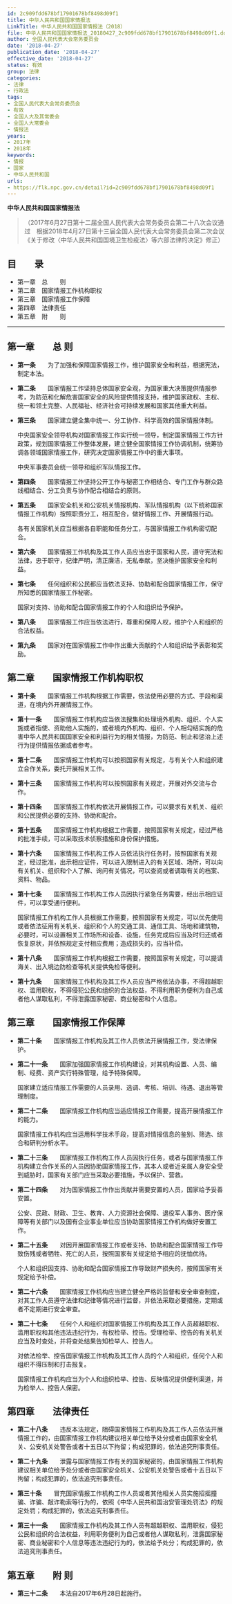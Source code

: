```yaml
---
id: 2c909fdd678bf17901678bf8498d09f1
title: 中华人民共和国国家情报法
LinkTitle: 中华人民共和国国家情报法（2018）
file: 中华人民共和国国家情报法_20180427_2c909fdd678bf17901678bf8498d09f1.docx
author: 全国人民代表大会常务委员会
date: '2018-04-27'
publication_date: '2018-04-27'
effective_date: '2018-04-27'
status: 有效
group: 法律
categories:
- 法律
- 行政法
tags:
- 全国人民代表大会常务委员会
- 有效
- 全国人大及其常委会
- 全国人大常委会
- 情报法
years:
- 2017年
- 2018年
keywords:
- 情报
- 国家
- 中华人民共和国
urls:
- https://flk.npc.gov.cn/detail?id=2c909fdd678bf17901678bf8498d09f1
---
```


**中华人民共和国国家情报法**

> （2017年6月27日第十二届全国人民代表大会常务委员会第二十八次会议通过　根据2018年4月27日第十三届全国人民代表大会常务委员会第二次会议《关于修改〈中华人民共和国国境卫生检疫法〉等六部法律的决定》修正）

## 目　　录

- 第一章　总　　则
- 第二章　国家情报工作机构职权
- 第三章　国家情报工作保障
- 第四章　法律责任
- 第五章　附　　则

---

## 第一章　　总  则

- **第一条**　　为了加强和保障国家情报工作，维护国家安全和利益，根据宪法，制定本法。

- **第二条**　　国家情报工作坚持总体国家安全观，为国家重大决策提供情报参考，为防范和化解危害国家安全的风险提供情报支持，维护国家政权、主权、统一和领土完整、人民福祉、经济社会可持续发展和国家其他重大利益。

- **第三条**　　国家建立健全集中统一、分工协作、科学高效的国家情报体制。

  中央国家安全领导机构对国家情报工作实行统一领导，制定国家情报工作方针政策，规划国家情报工作整体发展，建立健全国家情报工作协调机制，统筹协调各领域国家情报工作，研究决定国家情报工作中的重大事项。

  中央军事委员会统一领导和组织军队情报工作。

- **第四条**　　国家情报工作坚持公开工作与秘密工作相结合、专门工作与群众路线相结合、分工负责与协作配合相结合的原则。

- **第五条**　　国家安全机关和公安机关情报机构、军队情报机构（以下统称国家情报工作机构）按照职责分工，相互配合，做好情报工作、开展情报行动。

  各有关国家机关应当根据各自职能和任务分工，与国家情报工作机构密切配合。

- **第六条**　　国家情报工作机构及其工作人员应当忠于国家和人民，遵守宪法和法律，忠于职守，纪律严明，清正廉洁，无私奉献，坚决维护国家安全和利益。

- **第七条**　　任何组织和公民都应当依法支持、协助和配合国家情报工作，保守所知悉的国家情报工作秘密。

  国家对支持、协助和配合国家情报工作的个人和组织给予保护。

- **第八条**　　国家情报工作应当依法进行，尊重和保障人权，维护个人和组织的合法权益。

- **第九条**　　国家对在国家情报工作中作出重大贡献的个人和组织给予表彰和奖励。

## 第二章　　国家情报工作机构职权

- **第十条**　　国家情报工作机构根据工作需要，依法使用必要的方式、手段和渠道，在境内外开展情报工作。

- **第十一条**　　国家情报工作机构应当依法搜集和处理境外机构、组织、个人实施或者指使、资助他人实施的，或者境内外机构、组织、个人相勾结实施的危害中华人民共和国国家安全和利益行为的相关情报，为防范、制止和惩治上述行为提供情报依据或者参考。

- **第十二条**　　国家情报工作机构可以按照国家有关规定，与有关个人和组织建立合作关系，委托开展相关工作。

- **第十三条**　　国家情报工作机构可以按照国家有关规定，开展对外交流与合作。

- **第十四条**　　国家情报工作机构依法开展情报工作，可以要求有关机关、组织和公民提供必要的支持、协助和配合。

- **第十五条**　　国家情报工作机构根据工作需要，按照国家有关规定，经过严格的批准手续，可以采取技术侦察措施和身份保护措施。

- **第十六条**　　国家情报工作机构工作人员依法执行任务时，按照国家有关规定，经过批准，出示相应证件，可以进入限制进入的有关区域、场所，可以向有关机关、组织和个人了解、询问有关情况，可以查阅或者调取有关的档案、资料、物品。

- **第十七条**　　国家情报工作机构工作人员因执行紧急任务需要，经出示相应证件，可以享受通行便利。

  国家情报工作机构工作人员根据工作需要，按照国家有关规定，可以优先使用或者依法征用有关机关、组织和个人的交通工具、通信工具、场地和建筑物，必要时，可以设置相关工作场所和设备、设施，任务完成后应当及时归还或者恢复原状，并依照规定支付相应费用；造成损失的，应当补偿。

- **第十八条**　　国家情报工作机构根据工作需要，按照国家有关规定，可以提请海关、出入境边防检查等机关提供免检等便利。

- **第十九条**　　国家情报工作机构及其工作人员应当严格依法办事，不得超越职权、滥用职权，不得侵犯公民和组织的合法权益，不得利用职务便利为自己或者他人谋取私利，不得泄露国家秘密、商业秘密和个人信息。

## 第三章　　国家情报工作保障

- **第二十条**　　国家情报工作机构及其工作人员依法开展情报工作，受法律保护。

- **第二十一条**　　国家加强国家情报工作机构建设，对其机构设置、人员、编制、经费、资产实行特殊管理，给予特殊保障。

  国家建立适应情报工作需要的人员录用、选调、考核、培训、待遇、退出等管理制度。

- **第二十二条**　　国家情报工作机构应当适应情报工作需要，提高开展情报工作的能力。

  国家情报工作机构应当运用科学技术手段，提高对情报信息的鉴别、筛选、综合和研判分析水平。

- **第二十三条**　　国家情报工作机构工作人员因执行任务，或者与国家情报工作机构建立合作关系的人员因协助国家情报工作，其本人或者近亲属人身安全受到威胁时，国家有关部门应当采取必要措施，予以保护、营救。

- **第二十四条**　　对为国家情报工作作出贡献并需要安置的人员，国家给予妥善安置。

  公安、民政、财政、卫生、教育、人力资源社会保障、退役军人事务、医疗保障等有关部门以及国有企业事业单位应当协助国家情报工作机构做好安置工作。

- **第二十五条**　　对因开展国家情报工作或者支持、协助和配合国家情报工作导致伤残或者牺牲、死亡的人员，按照国家有关规定给予相应的抚恤优待。

  个人和组织因支持、协助和配合国家情报工作导致财产损失的，按照国家有关规定给予补偿。

- **第二十六条**　　国家情报工作机构应当建立健全严格的监督和安全审查制度，对其工作人员遵守法律和纪律等情况进行监督，并依法采取必要措施，定期或者不定期进行安全审查。

- **第二十七条**　　任何个人和组织对国家情报工作机构及其工作人员超越职权、滥用职权和其他违法违纪行为，有权检举、控告。受理检举、控告的有关机关应当及时查处，并将查处结果告知检举人、控告人。

  对依法检举、控告国家情报工作机构及其工作人员的个人和组织，任何个人和组织不得压制和打击报复。

  国家情报工作机构应当为个人和组织检举、控告、反映情况提供便利渠道，并为检举人、控告人保密。

## 第四章　　法律责任

- **第二十八条**　　违反本法规定，阻碍国家情报工作机构及其工作人员依法开展情报工作的，由国家情报工作机构建议相关单位给予处分或者由国家安全机关、公安机关处警告或者十五日以下拘留；构成犯罪的，依法追究刑事责任。

- **第二十九条**　　泄露与国家情报工作有关的国家秘密的，由国家情报工作机构建议相关单位给予处分或者由国家安全机关、公安机关处警告或者十五日以下拘留；构成犯罪的，依法追究刑事责任。

- **第三十条**　　冒充国家情报工作机构工作人员或者其他相关人员实施招摇撞骗、诈骗、敲诈勒索等行为的，依照《中华人民共和国治安管理处罚法》的规定处罚；构成犯罪的，依法追究刑事责任。

- **第三十一条**　　国家情报工作机构及其工作人员有超越职权、滥用职权，侵犯公民和组织的合法权益，利用职务便利为自己或者他人谋取私利，泄露国家秘密、商业秘密和个人信息等违法违纪行为的，依法给予处分；构成犯罪的，依法追究刑事责任。

## 第五章　　附  则

- **第三十二条**　　本法自2017年6月28日起施行。
